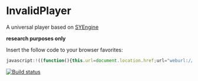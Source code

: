 # InvalidPlayer
A universal player based on [SYEngine](https://github.com/amamiya/SYEngine)

**research purposes only**

Insert the follow code to your browser favorites:
``` Javascript
javascript:!((function(){this.url=document.location.href;url="weburl://?url="+encodeURI(url);document.location.href=url;})());
```

[![Build status](https://ci.appveyor.com/api/projects/status/ppvgodpusq12g59t?svg=true)](https://ci.appveyor.com/project/saki-saki/invalidplayer)